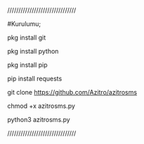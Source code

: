 ///////////////////////////////


#Kurulumu;

pkg install git

pkg install python

pkg install pip

pip install requests

git clone https://github.com/Azitro/azitrosms

chmod +x azitrosms.py

python3 azitrosms.py


///////////////////////////////
